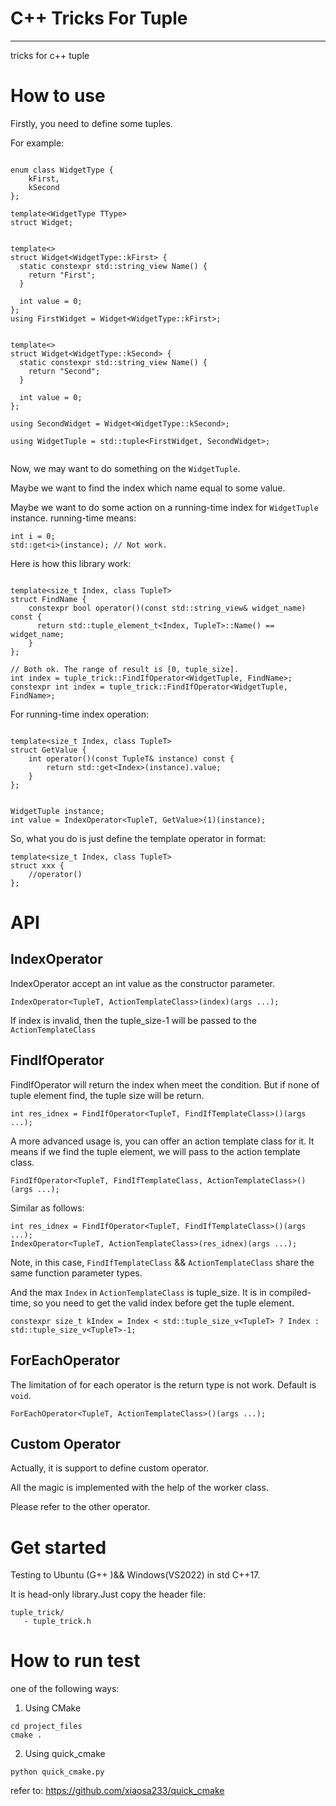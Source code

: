 # C++ Tricks For Tuple

--------------

tricks for c++ tuple

# How to use

Firstly, you need to define some tuples.

For example:
```

enum class WidgetType {
    kFirst,
    kSecond
};

template<WidgetType TType>
struct Widget;


template<>
struct Widget<WidgetType::kFirst> {
  static constexpr std::string_view Name() {
    return "First";
  }

  int value = 0;
};
using FirstWidget = Widget<WidgetType::kFirst>;


template<>
struct Widget<WidgetType::kSecond> {
  static constexpr std::string_view Name() {
    return "Second";
  }

  int value = 0;
};

using SecondWidget = Widget<WidgetType::kSecond>;

using WidgetTuple = std::tuple<FirstWidget, SecondWidget>;


```


Now, we may want to do something on the `WidgetTuple`.

Maybe we want to find the index which name equal to some value.

Maybe we want to do some action on a running-time index for `WidgetTuple` instance. running-time means:
```
int i = 0;
std::get<i>(instance); // Not work.
```

Here is how this library work:

```

template<size_t Index, class TupleT>
struct FindName {
    constexpr bool operator()(const std::string_view& widget_name) const {
      return std::tuple_element_t<Index, TupleT>::Name() == widget_name;
    }
};

// Both ok. The range of result is [0, tuple_size].
int index = tuple_trick::FindIfOperator<WidgetTuple, FindName>;
constexpr int index = tuple_trick::FindIfOperator<WidgetTuple, FindName>;

```

For running-time index operation:

```

template<size_t Index, class TupleT>
struct GetValue {
    int operator()(const TupleT& instance) const {
        return std::get<Index>(instance).value;
    }
};


WidgetTuple instance;
int value = IndexOperator<TupleT, GetValue>(1)(instance);

```


So, what you do is just define the template operator in format:
```
template<size_t Index, class TupleT>
struct xxx {
    //operator()
};
```

# API

## IndexOperator

IndexOperator accept an int value as the constructor parameter.

```
IndexOperator<TupleT, ActionTemplateClass>(index)(args ...);
```

If index is invalid, then the tuple_size-1 will be passed to the `ActionTemplateClass`

## FindIfOperator

FindIfOperator will return the index when meet the condition. But if none of tuple element find, the tuple size will be return.

```
int res_idnex = FindIfOperator<TupleT, FindIfTemplateClass>()(args ...);
```

A more advanced usage is, you can offer an action template class for it. It means if we find the tuple element, we will pass to the action template class.

```
FindIfOperator<TupleT, FindIfTemplateClass, ActionTemplateClass>()(args ...);
```

Similar as follows:
```
int res_idnex = FindIfOperator<TupleT, FindIfTemplateClass>()(args ...);
IndexOperator<TupleT, ActionTemplateClass>(res_idnex)(args ...);
```

Note, in this case, `FindIfTemplateClass` && `ActionTemplateClass` share the same function parameter types.

And the max `Index` in `ActionTemplateClass` is tuple_size. It is in compiled-time, so you need to get the valid index before get the tuple element.

```
constexpr size_t kIndex = Index < std::tuple_size_v<TupleT> ? Index : std::tuple_size_v<TupleT>-1;
```

## ForEachOperator

The limitation of for each operator is the return type is not work. Default is `void`.

```
ForEachOperator<TupleT, ActionTemplateClass>()(args ...);
```

## Custom Operator

Actually, it is support to define custom operator.

All the magic is implemented with the help of the worker class.

Please refer to the other operator.

# Get started

Testing to Ubuntu (G++ )&& Windows(VS2022) in std C++17.

It is head-only library.Just copy the header file:
```
tuple_trick/
   - tuple_trick.h
```

# How to run test

one of the following ways:

1. Using CMake
```
cd project_files
cmake .
```

2. Using quick_cmake
```
python quick_cmake.py
```
refer to: https://github.com/xiaosa233/quick_cmake
